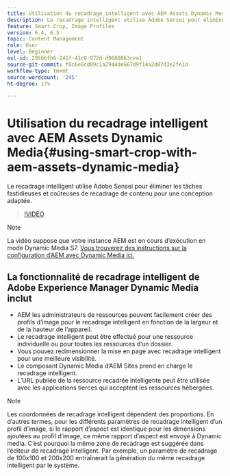 ```yaml
---
title: Utilisation du recadrage intelligent avec AEM Assets Dynamic Media
description: Le recadrage intelligent utilise Adobe Sensei pour éliminer les tâches fastidieuses et coûteuses de recadrage de contenu pour une conception adaptée.
feature: Smart Crop, Image Profiles
version: 6.4, 6.5
topic: Content Management
role: User
level: Beginner
exl-id: 295bbfb6-241f-41c0-972d-d9688863cea1
source-git-commit: f0c6e6cd09c1a2944de667d9f14a2d87d3e2fe1d
workflow-type: tm+mt
source-wordcount: '245'
ht-degree: 17%

---
```


# Utilisation du recadrage intelligent avec AEM Assets Dynamic Media{#using-smart-crop-with-aem-assets-dynamic-media}

Le recadrage intelligent utilise Adobe Sensei pour éliminer les tâches fastidieuses et coûteuses de recadrage de contenu pour une conception adaptée.

>[!VIDEO](https://video.tv.adobe.com/v/21519/)

>[!NOTE]
>
>La vidéo suppose que votre instance AEM est en cours d’exécution en mode Dynamic Media S7. [Vous trouverez des instructions sur la configuration d’AEM avec Dynamic Media ici.](https://helpx.adobe.com/fr/experience-manager/6-3/assets/using/config-dynamic-fp-14410.html)

## La fonctionnalité de recadrage intelligent de Adobe Experience Manager Dynamic Media inclut

* AEM les administrateurs de ressources peuvent facilement créer des profils d’image pour le recadrage intelligent en fonction de la largeur et de la hauteur de l’appareil.
* Le recadrage intelligent peut être effectué pour une ressource individuelle ou pour toutes les ressources d’un dossier.
* Vous pouvez redimensionner la mise en page avec recadrage intelligent pour une meilleure visibilité.
* Le composant Dynamic Media d’AEM Sites prend en charge le recadrage intelligent.
* L’URL publiée de la ressource recadrée intelligente peut être utilisée avec les applications tierces qui acceptent les ressources hébergées.

>[!NOTE]
>
>Les coordonnées de recadrage intelligent dépendent des proportions. En d’autres termes, pour les différents paramètres de recadrage intelligent d’un profil d’image, si le rapport d’aspect est identique pour les dimensions ajoutées au profil d’image, ce même rapport d’aspect est envoyé à Dynamic media. C’est pourquoi la même zone de recadrage est suggérée dans l’éditeur de recadrage intelligent. Par exemple, un paramètre de recadrage de 100x100 et 200x200 entraînerait la génération du même recadrage intelligent par le système.
